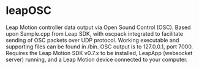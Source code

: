 leapOSC
=======

Leap Motion controller data output via Open Sound Control (OSC). Based upon Sample.cpp from Leap SDK, with oscpack integrated to facilitate sending of OSC packets over UDP protocol.
Working executable and supporting files can be found in /bin. 
OSC output is to 127.0.0.1, port 7000.
Requires the Leap Motion SDK v0.7.x to be installed, LeapApp (websocket server) running, and a Leap Motion device connected to your computer.
